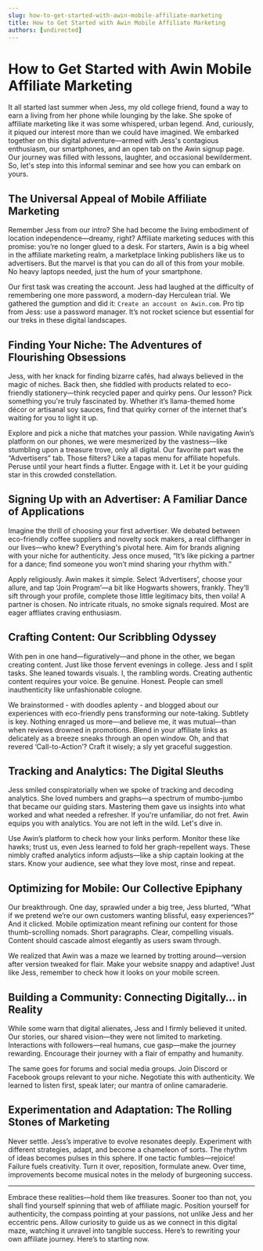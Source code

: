 ```yaml
---
slug: how-to-get-started-with-awin-mobile-affiliate-marketing
title: How to Get Started with Awin Mobile Affiliate Marketing
authors: [undirected]
---
```



# How to Get Started with Awin Mobile Affiliate Marketing

It all started last summer when Jess, my old college friend, found a way to earn a living from her phone while lounging by the lake. She spoke of affiliate marketing like it was some whispered, urban legend. And, curiously, it piqued our interest more than we could have imagined. We embarked together on this digital adventure—armed with Jess's contagious enthusiasm, our smartphones, and an open tab on the Awin signup page. Our journey was filled with lessons, laughter, and occasional bewilderment. So, let's step into this informal seminar and see how you can embark on yours.

## The Universal Appeal of Mobile Affiliate Marketing

Remember Jess from our intro? She had become the living embodiment of location independence—dreamy, right? Affiliate marketing seduces with this promise: you’re no longer glued to a desk. For starters, Awin is a big wheel in the affiliate marketing realm, a marketplace linking publishers like us to advertisers. But the marvel is that you can do all of this from your mobile. No heavy laptops needed, just the hum of your smartphone.

Our first task was creating the account. Jess had laughed at the difficulty of remembering one more password, a modern-day Herculean trial. We gathered the gumption and did it: `Create an account on Awin.com`. Pro tip from Jess: use a password manager. It’s not rocket science but essential for our treks in these digital landscapes.

## Finding Your Niche: The Adventures of Flourishing Obsessions

Jess, with her knack for finding bizarre cafés, had always believed in the magic of niches. Back then, she fiddled with products related to eco-friendly stationery—think recycled paper and quirky pens. Our lesson? Pick something you're truly fascinated by. Whether it’s llama-themed home décor or artisanal soy sauces, find that quirky corner of the internet that's waiting for you to light it up.

Explore and pick a niche that matches your passion. While navigating Awin’s platform on our phones, we were mesmerized by the vastness—like stumbling upon a treasure trove, only all digital. Our favorite part was the “Advertisers” tab. Those filters? Like a tapas menu for affiliate hopefuls. Peruse until your heart finds a flutter. Engage with it. Let it be your guiding star in this crowded constellation.

## Signing Up with an Advertiser: A Familiar Dance of Applications

Imagine the thrill of choosing your first advertiser. We debated between eco-friendly coffee suppliers and novelty sock makers, a real cliffhanger in our lives—who knew? Everything's pivotal here. Aim for brands aligning with your niche for authenticity. Jess once mused, “It’s like picking a partner for a dance; find someone you won’t mind sharing your rhythm with.”

Apply religiously. Awin makes it simple. Select ‘Advertisers’, choose your allure, and tap ‘Join Program’—a bit like Hogwarts showers, frankly. They’ll sift through your profile, complete those little legitimacy bits, then voila! A partner is chosen. No intricate rituals, no smoke signals required. Most are eager affliates craving enthusiasm.

## Crafting Content: Our Scribbling Odyssey

With pen in one hand—figuratively—and phone in the other, we began creating content. Just like those fervent evenings in college. Jess and I split tasks. She leaned towards visuals. I, the rambling words. Creating authentic content requires your voice. Be genuine. Honest. People can smell inauthenticity like unfashionable cologne.

We brainstormed - with doodles aplenty - and blogged about our experiences with eco-friendly pens transforming our note-taking. Subtlety is key. Nothing enraged us more—and believe me, it was mutual—than when reviews drowned in promotions. Blend in your affiliate links as delicately as a breeze sneaks through an open window. Oh, and that revered ‘Call-to-Action’? Craft it wisely; a sly yet graceful suggestion.

## Tracking and Analytics: The Digital Sleuths

Jess smiled conspiratorially when we spoke of tracking and decoding analytics. She loved numbers and graphs—a spectrum of mumbo-jumbo that became our guiding stars. Mastering them gave us insights into what worked and what needed a refresher. If you're unfamiliar, do not fret. Awin equips you with analytics. You are not left in the wild. Let's dive in.

Use Awin’s platform to check how your links perform. Monitor these like hawks; trust us, even Jess learned to fold her graph-repellent ways. These nimbly crafted analytics inform adjusts—like a ship captain looking at the stars. Know your audience, see what they love most, rinse and repeat.

## Optimizing for Mobile: Our Collective Epiphany

Our breakthrough. One day, sprawled under a big tree, Jess blurted, “What if we pretend we’re our own customers wanting blissful, easy experiences?” And it clicked. Mobile optimization meant refining our content for those thumb-scrolling nomads. Short paragraphs. Clear, compelling visuals. Content should cascade almost elegantly as users swam through.

We realized that Awin was a maze we learned by trotting around—version after version tweaked for flair. Make your website snappy and adaptive! Just like Jess, remember to check how it looks on your mobile screen.

## Building a Community: Connecting Digitally… in Reality

While some warn that digital alienates, Jess and I firmly believed it united. Our stories, our shared vision—they were not limited to marketing. Interactions with followers—real humans, cue gasp—make the journey rewarding. Encourage their journey with a flair of empathy and humanity.

The same goes for forums and social media groups. Join Discord or Facebook groups relevant to your niche. Negotiate this with authenticity. We learned to listen first, speak later; our mantra of online camaraderie.

## Experimentation and Adaptation: The Rolling Stones of Marketing

Never settle. Jess’s imperative to evolve resonates deeply. Experiment with different strategies, adapt, and become a chameleon of sorts. The rhythm of ideas becomes pulses in this sphere. If one tactic fumbles—rejoice! Failure fuels creativity. Turn it over, reposition, formulate anew. Over time, improvements become musical notes in the melody of burgeoning success.

---

Embrace these realities—hold them like treasures. Sooner too than not, you shall find yourself spinning that web of affiliate magic. Position yourself for authenticity, the compass pointing at your passions, not unlike Jess and her eccentric pens. Allow curiosity to guide us as we connect in this digital maze, watching it unravel into tangible success. Here’s to rewriting your own affiliate journey. Here’s to starting now.